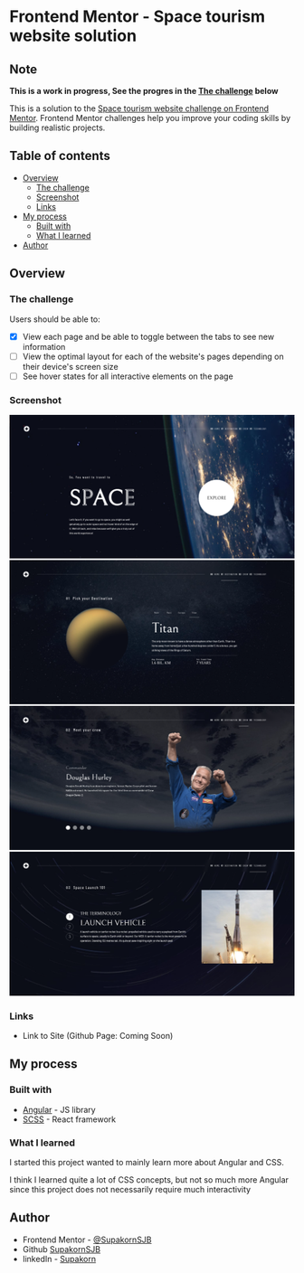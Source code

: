 # Frontend Mentor - Space tourism website solution

## Note

**This is a work in progress, See the progres in the [The challenge](#the-challenge) below**

This is a solution to the [Space tourism website challenge on Frontend Mentor](https://www.frontendmentor.io/challenges/space-tourism-multipage-website-gRWj1URZ3). Frontend Mentor challenges help you improve your coding skills by building realistic projects. 

## Table of contents

- [Overview](#overview)
  - [The challenge](#the-challenge)
  - [Screenshot](#screenshot)
  - [Links](#links)
- [My process](#my-process)
  - [Built with](#built-with)
  - [What I learned](#what-i-learned)
- [Author](#author)

## Overview

### The challenge

Users should be able to:

- [X] View each page and be able to toggle between the tabs to see new information
- [ ] View the optimal layout for each of the website's pages depending on their device's screen size
- [ ] See hover states for all interactive elements on the page

### Screenshot

![Home Page](./screenshots/Home.png)
![Destination Page](./screenshots/Destination.png)
![Crew Page](./screenshots/Crew.png)
![Technology Page](./screenshots/Technology.png)

### Links

- Link to Site (Github Page: Coming Soon)

## My process

### Built with

- [Angular](https://reactjs.org/) - JS library
- [SCSS](https://nextjs.org/) - React framework

### What I learned

I started this project wanted to mainly learn more about Angular and CSS.

I think I learned quite a lot of CSS concepts, but not so much more Angular since this project does not necessarily require much interactivity

## Author

- Frontend Mentor - [@SupakornSJB](https://www.frontendmentor.io/profile/SupakornSJB)
- Github [SupakornSJB](https://github.com/SupakornSJB)
- linkedIn - [Supakorn](https://www.linkedin.com/in/supakorn-senlamai/)
